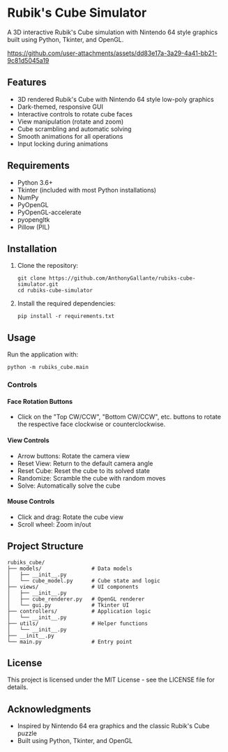 # Rubik's Cube Simulator

A 3D interactive Rubik's Cube simulation with Nintendo 64 style graphics built using Python, Tkinter, and OpenGL.

https://github.com/user-attachments/assets/dd83e17a-3a29-4a41-bb21-9c81d5045a19

## Features

- 3D rendered Rubik's Cube with Nintendo 64 style low-poly graphics
- Dark-themed, responsive GUI
- Interactive controls to rotate cube faces
- View manipulation (rotate and zoom)
- Cube scrambling and automatic solving
- Smooth animations for all operations
- Input locking during animations

## Requirements

- Python 3.6+
- Tkinter (included with most Python installations)
- NumPy
- PyOpenGL
- PyOpenGL-accelerate
- pyopengltk
- Pillow (PIL)

## Installation

1. Clone the repository:
   ```
   git clone https://github.com/AnthonyGallante/rubiks-cube-simulator.git
   cd rubiks-cube-simulator
   ```

2. Install the required dependencies:
   ```
   pip install -r requirements.txt
   ```

## Usage

Run the application with:

```
python -m rubiks_cube.main
```

### Controls

#### Face Rotation Buttons
- Click on the "Top CW/CCW", "Bottom CW/CCW", etc. buttons to rotate the respective face clockwise or counterclockwise.

#### View Controls
- Arrow buttons: Rotate the camera view
- Reset View: Return to the default camera angle
- Reset Cube: Reset the cube to its solved state
- Randomize: Scramble the cube with random moves
- Solve: Automatically solve the cube

#### Mouse Controls
- Click and drag: Rotate the cube view
- Scroll wheel: Zoom in/out

## Project Structure

```
rubiks_cube/
├── models/                # Data models
│   ├── __init__.py
│   └── cube_model.py      # Cube state and logic
├── views/                 # UI components
│   ├── __init__.py
│   ├── cube_renderer.py   # OpenGL renderer
│   └── gui.py             # Tkinter UI
├── controllers/           # Application logic
│   └── __init__.py
├── utils/                 # Helper functions
│   └── __init__.py
├── __init__.py
└── main.py                # Entry point
```

## License

This project is licensed under the MIT License - see the LICENSE file for details.

## Acknowledgments

- Inspired by Nintendo 64 era graphics and the classic Rubik's Cube puzzle
- Built using Python, Tkinter, and OpenGL 
